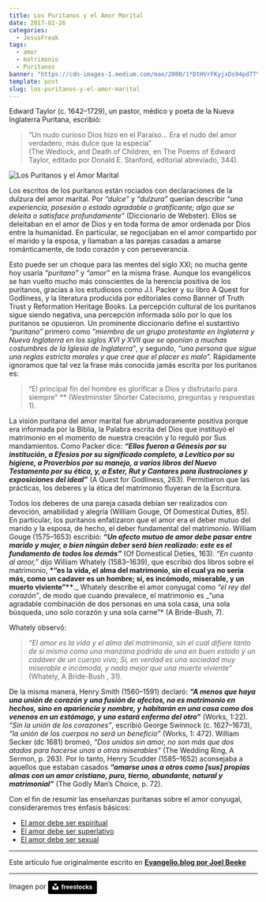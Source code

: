 ```yaml
---
title: Los Puritanos y el Amor Marital
date: 2017-02-26
categories:
  - JesusFreak
tags:
  - amor
  - matrimonio
  - Puritanos
banner: "https://cdn-images-1.medium.com/max/2000/1*DtHVrFKyjxDs94pd7TYNoQ.png"
template: post
slug: los-puritanos-y-el-amor-marital
---
```


Edward Taylor (c. 1642–1729), un pastor, médico y poeta de la Nueva Inglaterra Puritana, escribió:

> “Un nudo curioso Dios hizo en el Paraíso... Era el nudo del amor verdadero, más dulce que la especia” <br> (The Wedlock, and Death of Children, en The Poems of Edward Taylor, editado por Donald E. Stanford, editorial abreviado, 344).

![Los Puritanos y el Amor Marital](https://i.imgur.com/aifY6EI.jpg)

Los escritos de los puritanos están rociados con declaraciones de la dulzura del amor marital. Por _“dulce”_ y _“dulzura”_ querían describir _“una experiencia, posesión o estado agradable o gratificante; algo que se deleita o satisface profundamente”_ (Diccionario de Webster). Ellos se deleitaban en el amor de Dios y en toda forma de amor ordenada por Dios entre la humanidad. En particular, se regocijaban en el amor compartido por el marido y la esposa, y llamaban a las parejas casadas a amarse románticamente, de todo corazón y con perseverancia.

Esto puede ser un choque para las mentes del siglo XXI; no mucha gente hoy usaría _“puritano”_ y _“amor”_ en la misma frase. Aunque los evangélicos se han vuelto mucho más conscientes de la herencia positiva de los puritanos, gracias a los estudiosos como J.I. Packer y su libro A Quest for Godliness, y la literatura producida por editoriales como Banner of Truth Trust y Reformation Heritage Books. La percepción cultural de los puritanos sigue siendo negativa, una percepción informada sólo por lo que los puritanos se opusieron. Un prominente diccionario define el sustantivo _“puritano”_ primero como _“miembro de un grupo protestante en Inglaterra y Nueva Inglaterra en los siglos XVI y XVII que se oponían a muchas costumbres de la Iglesia de Inglaterra”_, y segundo, _“una persona que sigue una reglas estricta morales y que cree que el placer es malo”._ Rápidamente ignoramos que tal vez la frase más conocida jamás escrita por los puritanos es:

> “El principal fin del hombre es glorificar a Dios y disfrutarlo para siempre” \*\* (Westminster Shorter Catecismo, preguntas y respuestas 1).

La visión puritana del amor marital fue abrumadoramente positiva porque era informada por la Biblia, la Palabra escrita del Dios que instituyó el matrimonio en el momento de nuestra creación y lo reguló por Sus mandamientos. Como Packer dice: **_“Ellos fueron a Génesis por su institución, a Efesios por su significado completo, a Levítico por su higiene, a Proverbios por su manejo, a varios libros del Nuevo Testamento por su ética, y, a Ester, Rut y Cantares para ilustraciones y exposiciones del ideal”_** (A Quest for Godliness, 263). Permitieron que las prácticas, los deberes y la ética del matrimonio fluyeran de la Escritura.

Todos los deberes de una pareja casada debían ser realizados con devoción, amabilidad y alegría (William Gouge, Of Domestical Duties, 85). En particular, los puritanos enfatizaron que el amor era el deber mutuo del marido y la esposa, de hecho, el deber fundamental del matrimonio. William Gouge (1575–1653) escribió: **_“Un afecto mutuo de amor debe pasar entre marido y mujer, o bien ningún deber será bien realizado: este es el fundamento de todos los demás”_** (Of Domestical Deties, 163). _“En cuanto al amor,”_ dijo William Whately (1583–1639), que escribió dos libros sobre el matrimonio, **\*“es la vida, el alma del matrimonio, sin el cual ya no sería más, como un cadaver es un hombre; sí, es incómodo, miserable, y un muerto viviente”\*\***._ Whately describe el amor conyugal como _“el rey del corazón”_, de modo que cuando prevalece, el matrimonio es _“una agradable combinación de dos personas en una sola casa, una sola búsqueda, uno solo corazón y una sola carne”\* (A Bride-Bush, 7).

Whately observó:

> _“El amor es la vida y el alma del matrimonio, sin el cual difiere tanto de sí mismo como una manzana podrida de una en buen estado y un cadáver de un cuerpo vivo; Sí, en verdad es una sociedad muy miserable e incómoda, y nada mejor que una muerte viviente”_ (Whately, A Bride-Bush , 31).

De la misma manera, Henry Smith (1560–1591) declaró: **_“A menos que haya una unión de corazón y una fusión de afectos, no es matrimonio en hechos, sino en apariencia y nombre, y habitarán en una casa como dos venenos en un estómago, y uno estará enfermo del otro”_** (Works, 1:22). _“Sin la unión de los corazones”_, escribió George Swinnock (c. 1627–1673), _“la unión de los cuerpos no será un beneficio”_ (Works, 1: 472). William Secker (dc 1681) bromeó, _“Dos unidos sin amor, no son más que dos atados para hacerse unos a otros miserables”_ (The Wedding Ring, A Sermon, p. 263). Por lo tanto, Henry Scudder (1585–1652) aconsejaba a aquellos que estaban casados **_“amarse unos a otros como \[sus\] propias almas con un amor cristiano, puro, tierno, abundante, natural y matrimonial”_** (The Godly Man’s Choice, p. 72).

Con el fin de resumir las enseñanzas puritanas sobre el amor conyugal, consideraremos tres énfasis básicos:

- [El amor debe ser espiritual](https://lavaldi.com/el-amor-marital-debe-ser-espiritual)
- [El amor debe ser superlativo](https://lavaldi.com/el-amor-marital-debe-ser-superlativo)
- [El amor debe ser sexual](https://lavaldi.com/el-amor-marital-debe-ser-sexual)

---

Este artículo fue originalmente escrito en **[Evangelio.blog por Joel Beeke](https://evangelio.blog/2017/02/13/los-puritanos-y-el-amor-marital-introduccin/)**

---

Imagen por <a style="background-color:black;color:white;text-decoration:none;padding:4px 6px;font-family:-apple-system, BlinkMacSystemFont, &quot;San Francisco&quot;, &quot;Helvetica Neue&quot;, Helvetica, Ubuntu, Roboto, Noto, &quot;Segoe UI&quot;, Arial, sans-serif;font-size:12px;font-weight:bold;line-height:1.2;display:inline-block;border-radius:3px" href="https://unsplash.com/@freestocks?utm_medium=referral&amp;utm_campaign=photographer-credit&amp;utm_content=creditBadge" target="_blank" rel="noopener noreferrer" title="Download free do whatever you want high-resolution photos from freestocks"><span style="display:inline-block;padding:2px 3px"><svg xmlns="http://www.w3.org/2000/svg" style="height:12px;width:auto;position:relative;vertical-align:middle;top:-2px;fill:white" viewBox="0 0 32 32"><title>unsplash-logo</title><path d="M10 9V0h12v9H10zm12 5h10v18H0V14h10v9h12v-9z"></path></svg></span><span style="display:inline-block;padding:2px 3px">freestocks</span></a>
